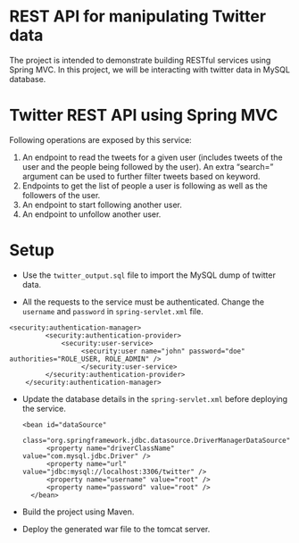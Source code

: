 # REST API for manipulating Twitter data
The project is intended to demonstrate building RESTful services using Spring MVC. In this project, we will be interacting with twitter data in MySQL database.

# Twitter REST API using Spring MVC
Following operations are exposed by this service:
1. An endpoint to read the tweets for a given user (includes tweets of the user and the people being followed by the user). An extra “search=” argument can be used to further filter tweets based on keyword.
2. Endpoints to get the list of people a user is following as well as the followers of the user.
3. An endpoint to start following another user.
4. An endpoint to unfollow another user.

# Setup
- Use the `twitter_output.sql` file to import the MySQL dump of twitter data.

- All the requests to the service must be authenticated. Change the `username` and `password` in `spring-servlet.xml` file.

```
<security:authentication-manager>
	     <security:authentication-provider>
	         <security:user-service>
	              <security:user name="john" password="doe" authorities="ROLE_USER, ROLE_ADMIN" />
	              </security:user-service>
	     </security:authentication-provider>
	</security:authentication-manager>
  ```
  
- Update the database details in the `spring-servlet.xml` before deploying the service.
  
  ```
  <bean id="dataSource"
		class="org.springframework.jdbc.datasource.DriverManagerDataSource">
		<property name="driverClassName" value="com.mysql.jdbc.Driver" />
		<property name="url" value="jdbc:mysql://localhost:3306/twitter" />
		<property name="username" value="root" />
		<property name="password" value="root" />
	</bean>
  ```
- Build the project using Maven.

- Deploy the generated war file to the tomcat server.
